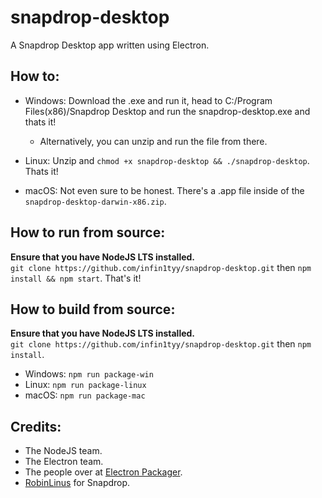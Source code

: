 # snapdrop-desktop
A Snapdrop Desktop app written using Electron.

## How to:
* Windows: Download the .exe and run it, head to C:/Program Files(x86)/Snapdrop Desktop and run the snapdrop-desktop.exe and thats it!
    * Alternatively, you can unzip and run the file from there.<br>

* Linux: Unzip and `chmod +x snapdrop-desktop && ./snapdrop-desktop`. Thats it!<br>

* macOS: Not even sure to be honest. There's a .app file inside of the `snapdrop-desktop-darwin-x86.zip`.<br>

## How to run from source:
<strong>Ensure that you have NodeJS LTS installed.</strong><br>
`git clone https://github.com/infin1tyy/snapdrop-desktop.git` then `npm install && npm start`. That's it!

## How to build from source:
<strong>Ensure that you have NodeJS LTS installed.</strong><br>
`git clone https://github.com/infin1tyy/snapdrop-desktop.git` then `npm install`.<br>

* Windows: `npm run package-win`
* Linux: `npm run package-linux`
* macOS: `npm run package-mac`

## Credits:
* The NodeJS team.
* The Electron team.
* The people over at <a href="https://github.com/electron-userland/electron-packager">Electron Packager</a>.
* <a href="https://github.com/RobinLinus/snapdrop">RobinLinus</a> for Snapdrop.